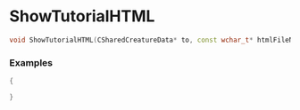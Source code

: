 # ShowTutorialHTML

```cpp - C++
void ShowTutorialHTML(CSharedCreatureData* to, const wchar_t* htmlFileName);
```

### Examples
```cpp - C++
{

}
```
